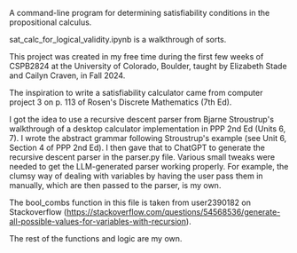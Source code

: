 A command-line program for determining satisfiability conditions in the propositional calculus.

sat_calc_for_logical_validity.ipynb is a walkthrough of sorts.

This project was created in my free time during the first few weeks of CSPB2824 
at the University of Colorado, Boulder, taught by Elizabeth Stade and Cailyn Craven,
in Fall 2024.

The inspiration to write a satisfiability calculator came from computer project 3
on p. 113 of Rosen's Discrete Mathematics (7th Ed).

I got the idea to use a recursive descent parser from Bjarne Stroustrup's walkthrough of
a desktop calculator implementation in PPP 2nd Ed (Units 6, 7). I wrote the abstract
grammar following Stroustrup's example (see Unit 6, Section 4 of PPP 2nd Ed). I then
gave that to ChatGPT to generate the recursive descent parser in the parser.py file.
Various small tweaks were needed to get the LLM-generated parser working properly. 
For example, the clumsy way of dealing with variables by having the user pass them in 
manually, which are then passed to the parser, is my own.

The bool_combs function in this file is taken from user2390182 on Stackoverflow
(https://stackoverflow.com/questions/54568536/generate-all-possible-values-for-variables-with-recursion).

The rest of the functions and logic are my own. 
